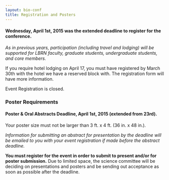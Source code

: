 ```yaml
---
layout: bio-conf
title: Registration and Posters
---
```


#### Wednesday, April 1st, 2015 was the extended deadline to register for the conference.
*As in previous years, participation (including travel and lodging) will be supported for LBRN faculty, graduate students, undergraduate students, and core members.*

<div class="well">
  <p class="text-error">
    If you require hotel lodging on April 17, you must have registered by March 30th with the hotel we have a reserved block with. The registration form will have more information.
  </p>
  
 Event Registration is closed.
  
</div>


### Poster Requirements
#### Poster & Oral Abstracts Deadline, April 1st, 2015 (extended from 23rd).

Your poster size must not be larger than 3 ft. x 4 ft. (36 in. x 48 in.).

*Information for submitting an abstract for presentation by the deadline will be emailed to you with your event registration if made before the abstract deadline.*

**You must register for the event in order to submit to present and/or for poster submission.** Due to limited space, the science committee will be deciding on presentations and posters and be sending out acceptance as soon as possible after the deadline.
